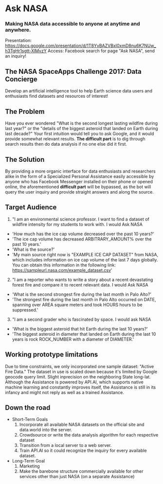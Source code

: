 # Ask NASA
### Making NASA data accessible to anyone at anytime and anywhere.

Presentation: https://docs.google.com/presentation/d/1T8YvBAZVBxI0xmD8nu6K7NUw_h3TgHr1sgtt-XlMvzY
Access: Facebook search for page "Ask NASA", send an inquiry!

## The NASA SpaceApps Challenge 2017: Data Concierge

Develop an artificial intelligence tool to help Earth science data users and enthusiasts find datasets and resources of interest!

## The Problem

Have you ever wondered "What is the second longest lasting wildfire during last year?" or the "details of the biggest asteroid that landed on Earth during last decade?"
Your first intuition would tell you to ask Google, and it would provide somewhat relevant results.
**The difficult part** is to dig through search results then do data analysis if no one else did it first.

## The Solution

By providing a more organic interface for data enthusiasts and researchers alike in the form of a Specialized Personal Assistance easily accessible by anyone who has Facebook Messenger installed on their phone or opened online, the aforementioned **difficult part** will be bypassed, as the bot will query the user inquiry and provide straight answers and along the source.

## Target Audience

1. "I am an environmental science professor. I want to find a dataset of wildfire intensity for my students to work with. I would Ask NASA 
  * 'How much has the ice cap volume decreased over the past 10 years?' 
  * 'The ice cap volume has decreased ARBITRARY_AMOUNT% over the past 10 years.' 
  * 'What is the source?' 
  * 'My main source right now is "EXAMPLE ICE CAP DATASET" from NASA, which includes information on ice cap volume of the last 7 days globally. You can obtain this information in the following link: https://sampleurl.nasa.com/example_dataset.csv'

2. "I am a reporter who wants to write a story about a recent devastating forest fire and compare it to recent relevant data. I would Ask NASA
  * 'What is the second strongest fire during the last month in Palo Alto?'
  * 'The strongest fire during the last month in Palo Alto occurred on DATE, spanning over AREA square meters and took HOURS hours to be suppressed.'

3. "I am a second grader who is fascinated by space. I would ask NASA
  * 'What is the biggest asteroid that hit Earth during the last 10 years?'
  * 'The biggest asteroid in diameter that landed on Earth during the last 10 years is rock ROCK_NUMBER with a diameter of DIAMETER.'

## Working prototype limitations

Due to time constraints, we only incorporated one sample dataset: "Active Fire Data." 
The dataset in use is scaled down because it's limited by Google geocode query limit.
Slight inprecision on the neighboring State long-lat.
Although the Assistance is powered by API.AI, which supports native machine learning and constantly improves itself, the Assistance is still in its infancy and might not reply as well as a trained Assistance.

## Down the road

* Short-Term Goals
  1. Incorporate all available NASA datasets on the official site and data.world into the server.
  2. Crowdsource or write the data analysis algorithm for each respective dataset
  3. Transition from a local server to a web server.
  4. Train API.AI so it could recognize the inquiry for every available dataset.
* Long-Term Goal
  1. Marketing
  2. Make the barebone structure commercially available for other services other than just NASA (on a separate Assistance)
